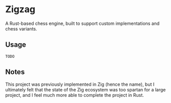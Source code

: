 # Zigzag

A Rust-based chess engine, built to support custom implementations and chess variants.


## Usage
`TODO`

## Notes
This project was previously implemented in Zig (hence the name), but I ultimately felt that the state of the Zig ecosystem was too spartan for a large project, and I feel much more able to complete the project in Rust.
